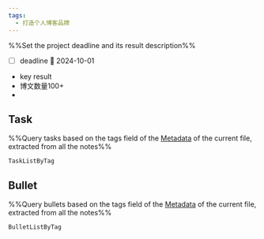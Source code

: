```yaml
---
tags:
  - 打造个人博客品牌
---
```


%%Set the project deadline and its result description%%
- [ ] deadline 📅 2024-10-01
- key result
- 博文数量100+
- 

## Task
%%Query tasks based on the tags field of the [Metadata](https://help.obsidian.md/Editing+and+formatting/Metadata) of the current file, extracted from all the notes%%
```PeriodicPARA
TaskListByTag
```

## Bullet
%%Query bullets based on the tags field of the [Metadata](https://help.obsidian.md/Editing+and+formatting/Metadata) of the current file, extracted from all the notes%%
```PeriodicPARA
BulletListByTag
```
